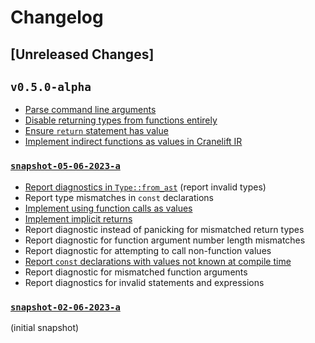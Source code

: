 # Changelog

## [Unreleased Changes]

## `v0.5.0-alpha`
- [Parse command line arguments](https://github.com/amp-lang/ampc/issues/11)
- [Disable returning types from functions entirely](https://github.com/amp-lang/ampc/issues/10)
- [Ensure `return` statement has value](https://github.com/amp-lang/ampc/issues/12)
- [Implement indirect functions as values in Cranelift IR](https://github.com/amp-lang/ampc/issues/7)

### [`snapshot-05-06-2023-a`](https://github.com/amp-lang/ampc/releases/tag/snapshot-05-06-2023-a)
- [Report diagnostics in `Type::from_ast`](https://github.com/amp-lang/ampc/issues/5) (report invalid types)
- Report type mismatches in `const` declarations
- [Implement using function calls as values](https://github.com/amp-lang/ampc/issues/8)
- [Implement implicit returns](https://github.com/amp-lang/ampc/issues/6)
- Report diagnostic instead of panicking for mismatched return types
- Report diagnostic for function argument number length mismatches
- Report diagnostic for attempting to call non-function values
- [Report `const` declarations with values not known at compile time](https://github.com/amp-lang/ampc/issues/9)
- Report diagnostic for mismatched function arguments
- Report diagnostics for invalid statements and expressions

### [`snapshot-02-06-2023-a`](https://github.com/amp-lang/ampc/releases/tag/snapshot-02-06-2023-a)
(initial snapshot)